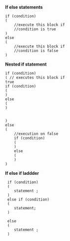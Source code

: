 **If else statements**

```
if (condition)
(
    //execute this block if
    //condition is true
)
else
(
    //execute this block if
    //condition is false
)
```

**Nested if statement**


```
if (condition)
( // executes this block if
true
if (condition)
(
)
else
(
)


)
else 
(
    //execution on false 
    if (condition)
    (
    )
    else
    (
    )
)
```




**If else if laddder**

```
 if (condition)
 (
    statement ;
 )
 else if (condition)
 (
    statement;
 )

 else
 (
    statement ;
 )
 ```

